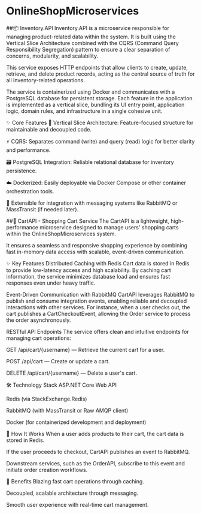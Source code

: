 # OnlineShopMicroservices


##📦 Inventory.API
Inventory.API is a microservice responsible for managing product-related data within the system. It is built using the Vertical Slice Architecture combined with the CQRS (Command Query Responsibility Segregation) pattern to ensure a clear separation of concerns, modularity, and scalability.

This service exposes HTTP endpoints that allow clients to create, update, retrieve, and delete product records, acting as the central source of truth for all inventory-related operations.

The service is containerized using Docker and communicates with a PostgreSQL database for persistent storage. Each feature in the application is implemented as a vertical slice, bundling its UI entry point, application logic, domain rules, and infrastructure in a single cohesive unit.

✨ Core Features
📘 Vertical Slice Architecture: Feature-focused structure for maintainable and decoupled code.

⚡ CQRS: Separates command (write) and query (read) logic for better clarity and performance.

🗃 PostgreSQL Integration: Reliable relational database for inventory persistence.

☁️ Dockerized: Easily deployable via Docker Compose or other container orchestration tools.

🧪 Extensible for integration with messaging systems like RabbitMQ or MassTransit (if needed later).



##🛒 CartAPI - Shopping Cart Service
The CartAPI is a lightweight, high-performance microservice designed to manage users' shopping carts within the OnlineShopMicroservices system.

It ensures a seamless and responsive shopping experience by combining fast in-memory data access with scalable, event-driven communication.

✨ Key Features
Distributed Caching with Redis
Cart data is stored in Redis to provide low-latency access and high scalability.
By caching cart information, the service minimizes database load and ensures fast responses even under heavy traffic.

Event-Driven Communication with RabbitMQ
CartAPI leverages RabbitMQ to publish and consume integration events, enabling reliable and decoupled interactions with other services.
For instance, when a user checks out, the cart publishes a CartCheckoutEvent, allowing the Order service to process the order asynchronously.

RESTful API Endpoints
The service offers clean and intuitive endpoints for managing cart operations:

GET /api/cart/{username} — Retrieve the current cart for a user.

POST /api/cart — Create or update a cart.

DELETE /api/cart/{username} — Delete a user's cart.

🛠️ Technology Stack
ASP.NET Core Web API

Redis (via StackExchange.Redis)

RabbitMQ (with MassTransit or Raw AMQP client)

Docker (for containerized development and deployment)

🚀 How It Works
When a user adds products to their cart, the cart data is stored in Redis.

If the user proceeds to checkout, CartAPI publishes an event to RabbitMQ.

Downstream services, such as the OrderAPI, subscribe to this event and initiate order creation workflows.

🌟 Benefits
Blazing fast cart operations through caching.

Decoupled, scalable architecture through messaging.

Smooth user experience with real-time cart management.
